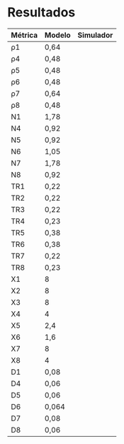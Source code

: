﻿# Resultados

Métrica | Modelo | Simulador
------- | ------ | ---------
ρ1      | 0,64   |
ρ4      | 0,48   |
ρ5      | 0,48   |
ρ6      | 0,48   |
ρ7      | 0,64   |
ρ8      | 0,48   |
N1      | 1,78   |
N4      | 0,92   |
N5      | 0,92   |
N6      | 1,05   |
N7      | 1,78   |
N8      | 0,92   |
TR1     |  0,22  |
TR2     |  0,22  |
TR3     |  0,22  |
TR4     |  0,23  |
TR5     | 0,38   |
TR6     | 0,38   |
TR7     | 0,22   |
TR8     | 0,23   |
X1      | 8      |
X2      | 8      |
X3      | 8      |
X4      | 4      |
X5      | 2,4    |
X6      | 1,6    |
X7      | 8      |
X8      | 4      |
D1      | 0,08   |
D4      | 0,06   |
D5      | 0,06   |
D6      |0,064   |
D7      | 0,08   |
D8      | 0,06   |
